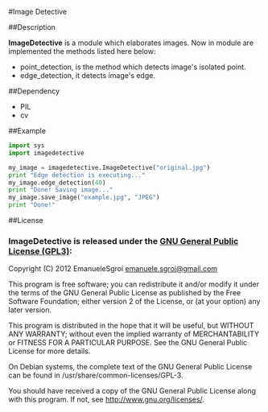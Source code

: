 #Image Detective

##Description

**ImageDetective** is a module which elaborates images. Now in module are implemented the methods listed here below:

* point_detection, is the method which detects image's isolated point.
* edge_detection, it detects image's edge.


##Dependency

* PIL
* cv

##Example

```python
import sys
import imagedetective

my_image = imagedetective.ImageDetective("original.jpg")
print "Edge detection is executing..."
my_image.edge_detection(40)
print "Done! Saving image..."
my_image.save_image("example.jpg", "JPEG")
print "Done!"
```


##License

### ImageDetective is released under the [GNU General Public License (GPL3)](https://www.gnu.org/licenses/gpl-3.0.html):
Copyright (C) 2012 EmanueleSgroi <emanuele.sgroi@gmail.com>

This program is free software; you can redistribute it and/or modify
it under the terms of the GNU General Public License as published by
the Free Software Foundation; either version 2 of the License, or (at
your option) any later version.

This program is distributed in the hope that it will be useful, but
WITHOUT ANY WARRANTY; without even the implied warranty of
MERCHANTABILITY or FITNESS FOR A PARTICULAR PURPOSE.  See the GNU
General Public License for more details.

On Debian systems, the complete text of the GNU General Public License
can be found in /usr/share/common-licenses/GPL-3.

You should have received a copy of the GNU General Public License
along with this program. If not, see <http://www.gnu.org/licenses/>.
